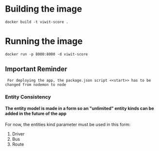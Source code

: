 # Building the image
```docker build -t viwit-score .```

# Running the image
``` docker run -p 8000:8000 -d viwit-score ```

## Important Reminder 
``` For deploying the app, the package.json script <<start>> has to be changed from nodemon to node```

### Entity Consistency
#### The entity model is made in a form so an "unlimited" entity kinds can be added in the future of the app
For now, the entities kind parameter must be used in this form:
1. Driver
2. Bus
3. Route
